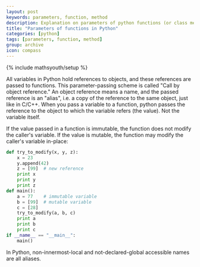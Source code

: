 ```yaml
---
layout: post
keywords: parameters, function, method
description: Explanation on parameters of python functions (or class methods) in Python
title: "Parameters of functions in Python"
categories: [python]
tags: [parameters, function, method]
group: archive
icon: compass
---
```

{% include mathsyouth/setup %}


All variables in Python hold references to objects, and these references are passed to functions. This parameter-passing scheme is called "Call by object reference." An object reference means a name, and the passed reference is an "alias", i.e. a copy of the reference to the same object, just like in C/C++. When you pass a variable to a function, python passes the reference to the object to which the variable refers (the value). Not the variable itself.

If the value passed in a function is immutable, the function does not modify the caller's variable. If the value is mutable, the function may modify the caller's variable in-place:

```python
def try_to_modify(x, y, z):
    x = 23
    y.append(42)
    z = [99]  # new reference
    print x
    print y
    print z
def main():
    a = 77    # immutable variable
    b = [99]  # mutable variable
    c = [28]
    try_to_modify(a, b, c)
    print a
    print b
    print c
if __name__ == "__main__":
    main()
```

In Python, non-innermost-local and not-declared-global accessible names are all aliases.